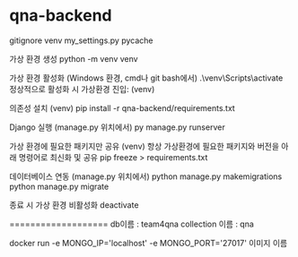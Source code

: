 # qna-backend

gitignore
venv my_settings.py pycache

가상 환경 생성
python -m venv venv

가상 환경 활성화 (Windows 환경, cmd나 git bash에서)
.\venv\Scripts\activate 
정상적으로 활성화 시 가상환경 진입: (venv)

의존성 설치 (venv)
pip install -r qna-backend/requirements.txt

Django 실행 (manage.py 위치에서)
py manage.py runserver

가상 환경에 필요한 패키지만 공유 (venv)
항상 가상환경에 필요한 패키지와 버전을 아래 명령어로 최신화 및 공유 
pip freeze > requirements.txt

데이터베이스 연동 (manage.py 위치에서)
python manage.py makemigrations 
python manage.py migrate

종료 시 가상 환경 비활성화
deactivate


===================
db이름 : team4qna
collection 이름 : qna



docker run -e MONGO_IP='localhost' -e MONGO_PORT='27017' 이미지 이름
